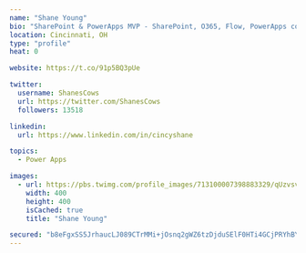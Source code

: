 ```yaml
---
name: "Shane Young"
bio: "SharePoint & PowerApps MVP - SharePoint, O365, Flow, PowerApps consulting? @PowerApps911 | Pure Snark? You found it."
location: Cincinnati, OH
type: "profile"
heat: 0

website: https://t.co/91p5BQ3pUe

twitter:
  username: ShanesCows
  url: https://twitter.com/ShanesCows
  followers: 13518

linkedin:
  url: https://www.linkedin.com/in/cincyshane

topics:
  - Power Apps

images:
  - url: https://pbs.twimg.com/profile_images/713100007398883329/qUzvsvQ3_400x400.jpg
    width: 400
    height: 400
    isCached: true
    title: "Shane Young"

secured: "b8eFgxSS5JrhaucLJ089CTrMMi+jOsnq2gWZ6tzDjduSElF0HTi4GCjPRYhBYFm2c6Tr9vrAZv0hunDI39E3l0NHwDrEwoHXV5o4OePqI1YeZrVfZvm69rj0ECYLVQvJpB/6QG1UCClzsqE8XtklkJ0JrmBJL2PX4Qgse/O5Ei+IoyIz9Izt94+lMBFnyYGTBa7mrnTbGzal2UiGab50JIB0O53R3YcCDA4cDDaxuWkuxb/mh3dJ/nGTZH4SxUU7caQ3F8dhO6yz23z8CbzoOqJY0AcSvZA2DunAgbtccsj+E2g7EoHpegZ5F0GHpuV4xEUCB4gE3DIHegg4koBYBOibM7ep0Wj6xXz0t9NjeuiHkKlN0hHM7gXmVXc9YtGq8ypcUtda/aP+odqRdXx+kKKvApdwsE7Wg7NFIuHFRf0=;pcH3x7wrpwxtOMi5h/meTQ=="
---
```



